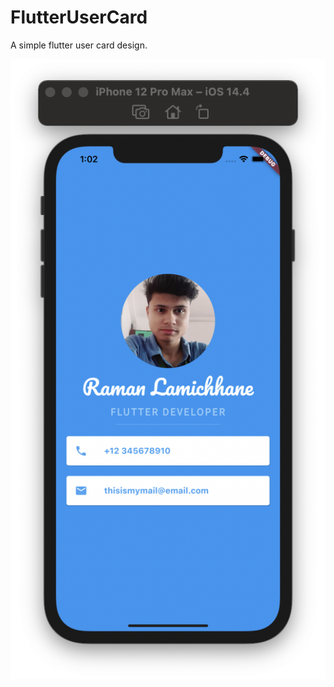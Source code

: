 # FlutterUserCard

A simple flutter user card design.

![Screenshot](https://github.com/ramanic/FlutterUserCard/raw/main/screenshot.png)

